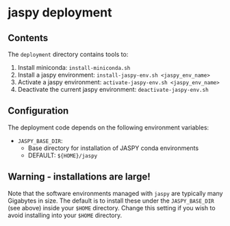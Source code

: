 # jaspy deployment

## Contents

The `deployment` directory contains tools to:

 1. Install miniconda: `install-miniconda.sh`
 2. Install a jaspy environment: `install-jaspy-env.sh <jaspy_env_name>`
 3. Activate a jaspy environment: `activate-jaspy-env.sh <jaspy_env_name>`
 4. Deactivate the current jaspy environment: `deactivate-jaspy-env.sh`

## Configuration

The deployment code depends on the following environment variables:

 - `JASPY_BASE_DIR`: 
   - Base directory for installation of JASPY conda environments
   - DEFAULT: `${HOME}/jaspy`
 
## Warning - installations are large!

Note that the software environments managed with `jaspy` are typically
many Gigabytes in size. The default is to install these under the 
`JASPY_BASE_DIR` (see above) inside your `$HOME` directory. Change this
setting if you wish to avoid installing into your `$HOME` directory.
